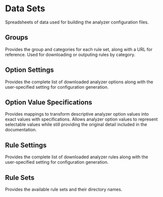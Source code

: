 # Data Sets

Spreadsheets of data used for building the analyzer configuration files.

## Groups

Provides the group and categories for each rule set, along with a URL for reference. Used for downloading or outputing rules by
category.

## Option Settings

Provides the complete list of downloaded analyzer options along with the user-specified setting for configuration generation.

## Option Value Specifications

Provides mappings to transform descriptive analyzer option values into exact values with specifications. Allows analyzer option values
to represent selectable values while still providing the original detail included in the documentation.

## Rule Settings

Provides the complete list of downloaded analyzer rules along with the user-specified setting for configuration generation.

## Rule Sets

Provides the available rule sets and their directory names.
